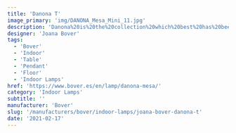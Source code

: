 ```yaml
---
title: 'Danona T'
image_primary: 'img/DANONA_Mesa_Mini_11.jpg'
description: 'Danona%20is%20the%20collection%20which%20best%20has%20been%20adapted%20to%20the%20changes%20in%20Bover.%20It%20has%20been%20present%20from%20the%20very%20beginning%2C%20a%20contemporaneous%20and%20timeless%20product%20adaptable%20to%20any%20environment.%20Danona%20is%20a%20product%20which%20can%20be%20customized%20and%20has%20a%20good%20quality-price%20balance.'
designer: 'Joana Bover'
tags:
  - 'Bover'
  - 'Indoor'
  - 'Table'
  - 'Pendant'
  - 'Floor'
  - 'Indoor Lamps'
href: 'https://www.bover.es/en/lamp/danona-mesa/'
category: 'Indoor Lamps'
subtitle: ''
manufacturer: 'Bover'
slug: '/manufacturers/bover/indoor-lamps/joana-bover-danona-t'
date: '2021-02-17'
---
```

